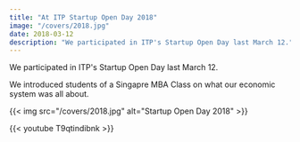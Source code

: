 ```yaml
---
title: "At ITP Startup Open Day 2018"
image: "/covers/2018.jpg"
date: 2018-03-12
description: "We participated in ITP's Startup Open Day last March 12."
---
```


We participated in ITP's Startup Open Day last March 12.

We introduced students of a Singapre MBA Class on what our economic system was all about. 

{{< img src="/covers/2018.jpg" alt="Startup Open Day 2018" >}}

{{< youtube T9qtindibnk >}}


